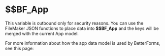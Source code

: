 # $$BF\_App

This variable is outbound only for security reasons. You can use the FileMaker JSON functions to place data into **$$BF\_App** and the keys will be merged with the current App model.

For more information about how the app data model is used by BetterForms, see this page:



